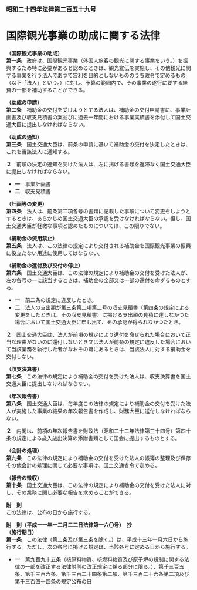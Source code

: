### 昭和二十四年法律第二百五十九号  
# 国際観光事業の助成に関する法律  
  
**（国際観光事業の助成）**  
**第一条**　政府は、国際観光事業（外国人旅客の観光に関する事業をいう。）を振興するため特に必要があると認めるときは、観光宣伝を実施し、その他観光に関する事業を行う法人であつて営利を目的としないもののうち政令で定めるもの（以下「法人」という。）に対し、予算の範囲内で、その事業の遂行に要する経費の一部を補助することができる。  
  
**（助成の申請）**  
**第二条**　補助金の交付を受けようとする法人は、補助金の交付申請書に、事業計画書及び収支見積書の案並びに過去一年間における事業実績書を添付して国土交通大臣に提出しなければならない。  
  
**（助成の通知）**  
**第三条**　国土交通大臣は、前条の申請に基いて補助金の交付を決定したときは、これを当該法人に通知する。  
  
**２**　前項の決定の通知を受けた法人は、左に掲げる書類を遅滞なく国土交通大臣に提出しなければならない。  
* **一**　事業計画書  
* **二**　収支見積書  
  
**（計画等の変更）**  
**第四条**　法人は、前条第二項各号の書類に記載した事項について変更をしようとするときは、あらかじめ国土交通大臣の承認を受けなければならない。但し、国土交通大臣が軽微な事項と認めたものについては、この限りでない。  
  
**（補助金の流用禁止）**  
**第五条**　法人は、この法律の規定により交付される補助金を国際観光事業の振興に役立たない用途に使用してはならない。  
  
**（補助金の還付及び交付の停止）**  
**第六条**　国土交通大臣は、この法律の規定により補助金の交付を受けた法人が、左の各号の一に該当するときは、補助金の全部又は一部の還付を命ずるものとする。  
* **一**　前二条の規定に違反したとき。  
* **二**　法人の支出額が第三条第二項第二号の収支見積書（第四条の規定による変更をしたときは、その収支見積書）に掲げる支出額の見積に達しなかつた場合において国土交通大臣に申し出て、その承認が得られなかつたとき。  
  
**２**　国土交通大臣は、法人が前項の規定により還付を命ぜられた場合において正当な理由がないのに還付しないとき又は法人が前条の規定に違反した場合において当該業務を執行した者がなおその職にあるときは、当該法人に対する補助金を交付しない。  
  
**（収支決算書）**  
**第七条**　この法律の規定により補助金の交付を受けた法人は、収支決算書を国土交通大臣に提出しなければならない。  
  
**（年次報告書）**  
**第八条**　国土交通大臣は、毎年度この法律の規定により補助金の交付を受けた法人が実施した事業の結果の年次報告書を作成し、財務大臣に送付しなければならない。  
  
**２**　内閣は、前項の年次報告書を財政法（昭和二十二年法律第三十四号）第四十条の規定による歳入歳出決算の添附書類として国会に提出するものとする。  
  
**（会計の処理）**  
**第九条**　この法律の規定により補助金の交付を受けた法人の帳簿の整理及び保存その他会計の処理に関して必要な事項は、国土交通省令で定める。  
  
**（報告の徴収）**  
**第十条**　国土交通大臣は、この法律の規定により補助金の交付を受けた法人に対し、その業務に関し必要な報告を求めることができる。  
  
**附　則**  
この法律は、公布の日から施行する。  
  
**附　則（平成一一年一二月二二日法律第一六〇号）　抄**  
**（施行期日）**  
**第一条**　この法律（第二条及び第三条を除く。）は、平成十三年一月六日から施行する。ただし、次の各号に掲げる規定は、当該各号に定める日から施行する。  
* **一**　第九百九十五条（核原料物質、核燃料物質及び原子炉の規制に関する法律の一部を改正する法律附則の改正規定に係る部分に限る。）、第千三百五条、第千三百六条、第千三百二十四条第二項、第千三百二十六条第二項及び第千三百四十四条の規定公布の日  
  
